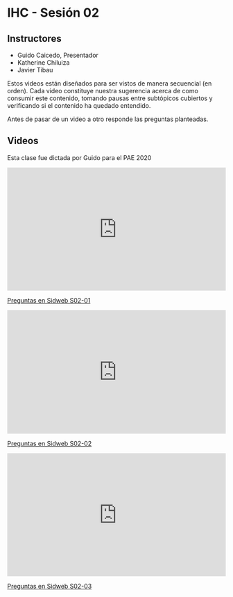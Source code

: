 <style type="text/css" rel="stylesheet">
.video-responsive{
    overflow:hidden;
    padding-bottom:56.25%;
    position:relative;
    height:0;
}
.video-responsive iframe{
    left:0;
    top:0;
    height:100%;
    width:100%;
    position:absolute;
}
</style>

# IHC - Sesión 02
## Instructores
- Guido Caicedo, Presentador
- Katherine Chiluiza
- Javier Tibau

Estos videos están diseñados para ser vistos de manera secuencial (en orden). Cada video constituye nuestra sugerencia acerca de como consumir este contenido, tomando pausas entre subtópicos cubiertos y verificando si el contenido ha quedado entendido.

Antes de pasar de un video a otro responde las preguntas planteadas.

## Videos

Esta clase fue dictada por Guido para el PAE 2020

<div class="video-responsive">
<iframe width="560" height="315" src="https://www.youtube.com/embed/TXLKa8ZzvJw" frameborder="0" allow="accelerometer; autoplay; encrypted-media; gyroscope; picture-in-picture" allowfullscreen></iframe>
</div>

[Preguntas en Sidweb S02-01](http://sidweb/tarea)

<div class="video-responsive">
<iframe width="560" height="315" src="https://www.youtube.com/embed/05npCqpl1l0" frameborder="0" allow="accelerometer; autoplay; encrypted-media; gyroscope; picture-in-picture" allowfullscreen></iframe>
</div>

[Preguntas en Sidweb S02-02](http://sidweb/tarea)

<div class="video-responsive">
<iframe width="560" height="315" src="https://www.youtube.com/embed/IQcx9ZLVeBY" frameborder="0" allow="accelerometer; autoplay; encrypted-media; gyroscope; picture-in-picture" allowfullscreen></iframe>
</div>

[Preguntas en Sidweb S02-03](http://sidweb/tarea)

